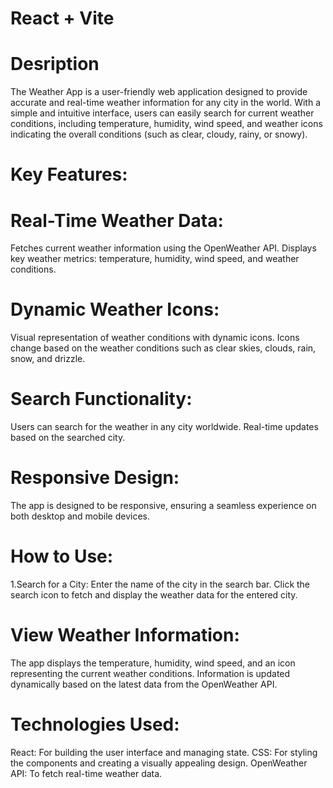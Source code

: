 # React + Vite

# Desription
The Weather App is a user-friendly web application designed to provide accurate and real-time weather information for any city in the world. With a simple and intuitive interface, users can easily search for current weather conditions, including temperature, humidity, wind speed, and weather icons indicating the overall conditions (such as clear, cloudy, rainy, or snowy).

# Key Features:

# Real-Time Weather Data:
Fetches current weather information using the OpenWeather API.
Displays key weather metrics: temperature, humidity, wind speed, and weather conditions.

# Dynamic Weather Icons:
Visual representation of weather conditions with dynamic icons.
Icons change based on the weather conditions such as clear skies, clouds, rain, snow, and drizzle.

# Search Functionality:
Users can search for the weather in any city worldwide.
Real-time updates based on the searched city.

# Responsive Design:
The app is designed to be responsive, ensuring a seamless experience on both desktop and mobile devices.


# How to Use:
1.Search for a City:
Enter the name of the city in the search bar.
Click the search icon to fetch and display the weather data for the entered city.

# View Weather Information:
The app displays the temperature, humidity, wind speed, and an icon representing the current weather conditions.
Information is updated dynamically based on the latest data from the OpenWeather API.

# Technologies Used:
React: For building the user interface and managing state.
CSS: For styling the components and creating a visually appealing design.
OpenWeather API: To fetch real-time weather data.
